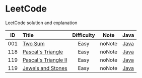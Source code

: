 # LeetCode
LeetCode solution and explanation


| ID | Title | Difficulty | Note | Java |
|----|:--|:--:|:--:|:--:|
|001|[Two Sum](https://leetcode.com/problems/two-sum/)|Easy|noNote|[Java](https://github.com/worldlightyjx/LeetCode/blob/master/Solutions/001.%20Two%20Sum/Solution.java)
|118|[Pascal's Triangle](https://leetcode.com/problems/pascals-triangle/)|Easy|noNote|[Java](https://github.com/worldlightyjx/LeetCode/blob/master/Solutions/118.%20Pascal's%20Triangle/Solution.java)
|119|[Pascal's Triangle II](https://leetcode.com/problems/pascals-triangle-ii/)|Easy|noNote|[Java](https://github.com/worldlightyjx/LeetCode/blob/master/Solutions/119.%20Pascal's%20Triangle%20II/Solution.java)
|119|[Jewels and Stones](https://leetcode.com/problems/jewels-and-stones/description/)|Easy|noNote|[Java](https://github.com/worldlightyjx/LeetCode/blob/master/Solutions/771.%20Jewels%20and%20Stones/Solution.java)
